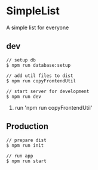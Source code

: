 # SimpleList
A simple list for everyone

## dev
```
// setup db
$ npm run database:setup

// add util files to dist
$ npm run copyFrontendUtil

// start server for development
$ npm run dev
```
1. run 'npm run copyFrontendUtil'

## Production
```
// prepare dist
$ npm run init

// run app
$ npm run start
```
